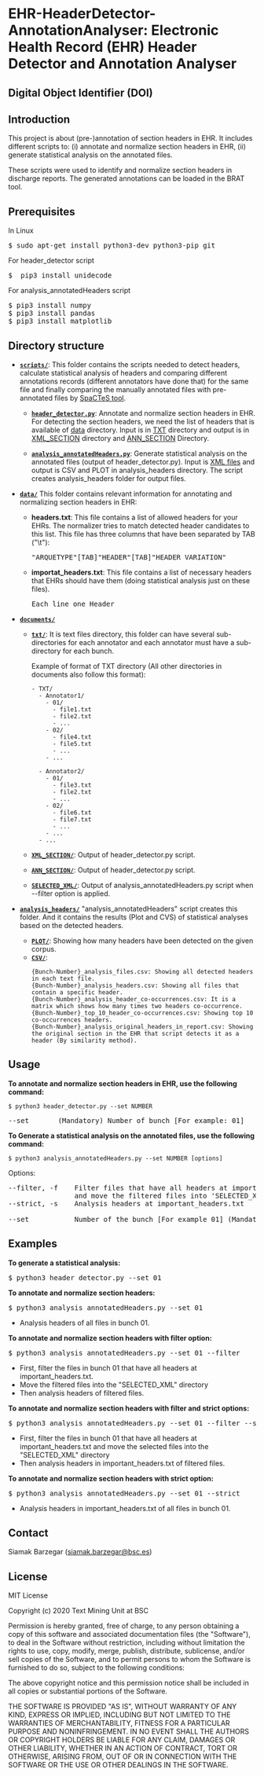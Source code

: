 # EHR-HeaderDetector-AnnotationAnalyser: Electronic Health Record (EHR) Header Detector and Annotation Analyser #

## Digital Object Identifier (DOI)

## Introduction

This project is about (pre-)annotation of section headers in EHR. It includes different scripts to: 
(i) annotate and normalize section headers in EHR, 
(ii) generate statistical analysis on the annotated files. 

These scripts were used to identify and normalize section headers in discharge reports. 
The generated annotations can be loaded in the BRAT tool.

## Prerequisites
In Linux
<pre>
$ sudo apt-get install python3-dev python3-pip git
</pre>

For header_detector script
<pre>
$  pip3 install unidecode
</pre>

For analysis_annotatedHeaders script
<pre>
$ pip3 install numpy
$ pip3 install pandas
$ pip3 install matplotlib
</pre>


## Directory structure

- [**`scripts/`**](scripts/): 
This folder contains the scripts needed to detect headers, calculate statistical analysis of headers 
and comparing different annotations records (different annotators have done that) for the same file
and finally comparing the manually annotated files with pre-annotated files by [SpaCTeS tool](https://github.com/siabar/SpaCTeS).

  - [**`header_detector.py`**](scripts/header_detector.py): Annotate and normalize section headers in EHR. 
    For detecting the section headers, we need the list of headers that is available of [data](data/) directory. 
    Input is in [TXT](documents/TXT) directory and 
    output is in [XML_SECTION](documents/SELECTED_XML) directory and [ANN_SECTION](documents/ANN_SECTION) Directory.

  - [**`analysis_annotatedHeaders.py`**](scripts/analysis_annotatedHeaders.py): Generate statistical analysis on the annotated files (output of header_detector.py).
    Input is [XML files](documents/SELECTED_XML) and output is CSV and PLOT in analysis_headers directory.
    The script creates analysis_headers folder for output files.
    
- [**`data/`**](data/)
This folder contains relevant information for annotating and normalizing section headers in EHR:

  - **headers.txt**: This file contains a list of allowed headers for your EHRs. 
	The normalizer tries to match detected header candidates to this list.
	This file has three columns that have been separated by TAB ("\t"):
	<pre>
	"ARQUETYPE"[TAB]"HEADER"[TAB]"HEADER VARIATION" 
	</pre>
  - **importat_headers.txt**: This file contains a list of necessary headers that EHRs should have them (doing statistical analysis just on these files).
    <pre>
    Each line one Header
    </pre>
- [**`documents/`**](documents/)
  - [**`txt/`**](documents/txt/): It is text files directory, this folder can have several sub-directories for each annotator
    and each annotator must have a sub-directory for each bunch.

    Example of format of TXT directory (All other directories in documents also follow this format):
    ```
    - TXT/
      - Annotator1/
        - 01/
          - file1.txt
          - file2.txt
          - ...
        - 02/
          - file4.txt
          - file5.txt
          - ...
        - ...

      - Annotator2/
        - 01/
          - file3.txt
          - file2.txt
          - ...
        - 02/
          - file6.txt
          - file7.txt
          - ...
        - ...
      - ...
    ```

  - [**`XML_SECTION/`**](documents/SELECTED_XML/): Output of header_detector.py script.
  - [**`ANN_SECTION/`**](documents/ANN_SECTION/): Output of header_detector.py script.
  - [**`SELECTED_XML/`**](documents/SELECTED_XML/): Output of analysis_annotatedHeaders.py script when --filter option is applied.


- [**`analysis_headers/`**](analysis_headers/)
"analysis_annotatedHeaders" script creates this folder.
And it contains the results (Plot and CVS) of statistical analyses based on the detected headers.
  -  [**`PLOT/`**](analysis_headers/PLOT/):
    Showing how many headers have been detected on the given corpus.
  -  [**`CSV/`**](analysis_headers/CSV/):
      ```
      {Bunch-Number}_analysis_files.csv: Showing all detected headers in each text file. 
      {Bunch-Number}_analysis_headers.csv: Showing all files that contain a specific header. 
      {Bunch-Number}_analysis_header_co-occurrences.csv: It is a matrix which shows how many times two headers co-occurrence.
      {Bunch-Number}_top_10_header_co-occurrences.csv: Showing top 10 co-occurrences headers.
      {Bunch-Number}_analysis_original_headers_in_report.csv: Showing the original section in the EHR that script detects it as a header (By similarity method).
      ```



## Usage

**To annotate and normalize section headers in EHR, use the following command:**

    $ python3 header_detector.py --set NUMBER

<pre>
--set       (Mandatory) Number of bunch [For example: 01] 
</pre>


**To Generate a statistical analysis on the annotated files, use the following command:**

    $ python3 analysis_annotatedHeaders.py --set NUMBER [options] 

Options:
<pre>
--filter, -f    Filter files that have all headers at important_headers.txt (in the data directory)
                and move the filtered files into 'SELECTED_XML' directory 
--strict, -s    Analysis headers at important_headers.txt 
            
--set           Number of the bunch [For example 01] (Mandatory)
</pre>

## Examples

**To generate a statistical analysis:**
<pre>
$ python3 header_detector.py --set 01
</pre>

**To annotate and normalize section headers:**
<pre>
$ python3 analysis_annotatedHeaders.py --set 01
</pre>

- Analysis headers of all files in bunch 01.


**To annotate and normalize section headers with filter option:**
<pre>
$ python3 analysis_annotatedHeaders.py --set 01 --filter
</pre>
- First, filter the files in bunch 01 that have all headers at important_headers.txt.
- Move the filtered files into the "SELECTED_XML" directory 
- Then analysis headers of filtered files.



**To annotate and normalize section headers with filter and strict options:**
<pre>
$ python3 analysis_annotatedHeaders.py --set 01 --filter --strict
</pre>

- First, filter the files in bunch 01 that have all headers at important_headers.txt and move the selected files into the "SELECTED_XML" directory 
- Then analysis headers in important_headers.txt of filtered files.

**To annotate and normalize section headers with  strict option:**
<pre>
$ python3 analysis_annotatedHeaders.py --set 01 --strict
</pre>

- Analysis headers in important_headers.txt of all files in bunch 01.

## Contact

Siamak Barzegar (siamak.barzegar@bsc.es)

## License
MIT License

Copyright (c) 2020 Text Mining Unit at BSC

Permission is hereby granted, free of charge, to any person obtaining a copy
of this software and associated documentation files (the "Software"), to deal
in the Software without restriction, including without limitation the rights
to use, copy, modify, merge, publish, distribute, sublicense, and/or sell
copies of the Software, and to permit persons to whom the Software is
furnished to do so, subject to the following conditions:

The above copyright notice and this permission notice shall be included in all
copies or substantial portions of the Software.

THE SOFTWARE IS PROVIDED "AS IS", WITHOUT WARRANTY OF ANY KIND, EXPRESS OR
IMPLIED, INCLUDING BUT NOT LIMITED TO THE WARRANTIES OF MERCHANTABILITY,
FITNESS FOR A PARTICULAR PURPOSE AND NONINFRINGEMENT. IN NO EVENT SHALL THE
AUTHORS OR COPYRIGHT HOLDERS BE LIABLE FOR ANY CLAIM, DAMAGES OR OTHER
LIABILITY, WHETHER IN AN ACTION OF CONTRACT, TORT OR OTHERWISE, ARISING FROM,
OUT OF OR IN CONNECTION WITH THE SOFTWARE OR THE USE OR OTHER DEALINGS IN THE
SOFTWARE.
